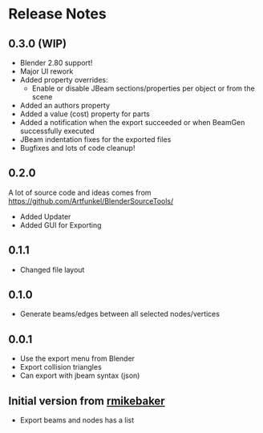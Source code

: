 # Release Notes

## 0.3.0 (WIP)
 - Blender 2.80 support!
 - Major UI rework
 - Added property overrides:
    - Enable or disable JBeam sections/properties per object or from the scene
 - Added an authors property
 - Added a value (cost) property for parts
 - Added a notification when the export succeeded or when BeamGen successfully executed
 - JBeam indentation fixes for the exported files
 - Bugfixes and lots of code cleanup!

## 0.2.0
A lot of source code and ideas comes from https://github.com/Artfunkel/BlenderSourceTools/
 - Added Updater
 - Added GUI for Exporting

## 0.1.1
- Changed file layout

## 0.1.0
- Generate beams/edges between all selected nodes/vertices

## 0.0.1
- Use the export menu from Blender
- Export collision triangles
- Can export with jbeam syntax (json)

## Initial version from [rmikebaker](https://github.com/rmikebaker/BlenderBeamNGExport)
- Export beams and nodes has a list
